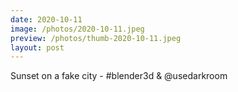 ```yaml
---
date: 2020-10-11
image: /photos/2020-10-11.jpeg
preview: /photos/thumb-2020-10-11.jpeg
layout: post
---
```


Sunset on a fake city - #blender3d & @usedarkroom
